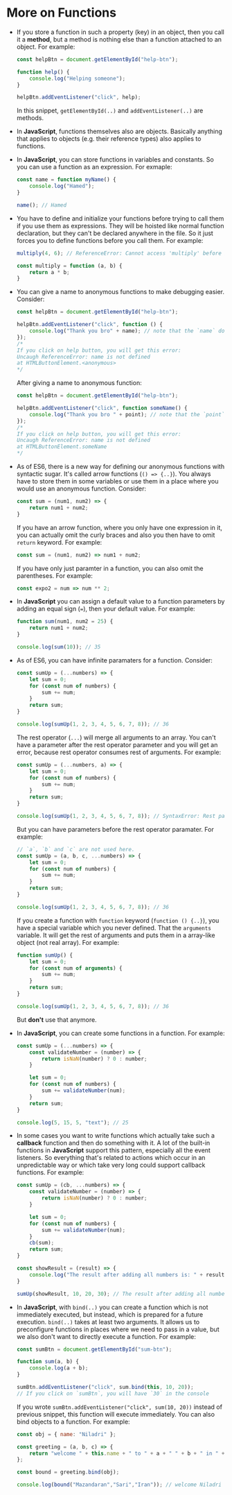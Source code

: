 # More on Functions

- If you store a function in such a property (key) in an object, then you call it a **method**, but a method is nothing else than a function attached to an object. For example:

    ```js
    const helpBtn = document.getElementById("help-btn");

    function help() {
        console.log("Helping someone");
    }

    helpBtn.addEventListener("click", help);
    ```

    In this snippet, `getElementById(..)` and `addEventListener(..)` are methods.
- In **JavaScript**, functions themselves also are objects. Basically anything that applies to objects (e.g. their reference types) also applies to functions.
- In **JavaScript**, you can store functions in variables and constants. So you can use a function as an expression. For exmaple:

    ```js
    const name = function myName() {
        console.log("Hamed");
    }

    name(); // Hamed
    ```

- You have to define and initialize your functions before trying to call them if you use them as expressions. They will be hoisted like normal function declaration, but they can't be declared anywhere in the file. So it just forces you to define functions before you call them. For example:

    ```js
    multiply(4, 6); // ReferenceError: Cannot access 'multiply' before initialization

    const multiply = function (a, b) {
        return a * b;
    }
    ```

- You can give a name to anonymous functions to make debugging easier. Consider:

    ```js
    const helpBtn = document.getElementById("help-btn");

    helpBtn.addEventListener("click", function () {
        console.log("Thank you bro" + name); // note that the `name` doesn't exist for producing an error
    });
    /*
    If you click on help button, you will get this error:
    Uncaugh ReferenceError: name is not defined
    at HTMLButtonElement.<anonymous>
    */
    ```

    After giving a name to anonymous function:

    ```js
    const helpBtn = document.getElementById("help-btn");

    helpBtn.addEventListener("click", function someName() {
        console.log("Thank you bro " + point); // note that the `point` doesn't exist for producing an error
    });
    /*
    If you click on help button, you will get this error:
    Uncaugh ReferenceError: name is not defined
    at HTMLButtonElement.someName
    */
    ```

- As of ES6, there is a new way for defining our anonymous functions with syntactic sugar. It's called arrow functions (`() => {..}`). You always have to store them in some variables or use them in a place where you would use an anonymous function. Consider:

    ```js
    const sum = (num1, num2) => {
        return num1 + num2;
    }
    ```

    If you have an arrow function, where you only have one expression in it, you can actually omit the curly braces and also you then have to omit `return` keyword. For example:

    ```js
    const sum = (num1, num2) => num1 + num2;
    ```

    If you have only just paramter in a function, you can also omit the parentheses. For example:

    ```js
    const expo2 = num => num ** 2;
    ```

- In **JavaScript** you can assign a default value to a function parameters by adding an equal sign (`=`), then your default value. For example:

    ```js
    function sum(num1, num2 = 25) {
        return num1 + num2;
    }

    console.log(sum(10)); // 35
    ```

- As of ES6, you can have infinite paramaters for a function. Consider:

    ```js
    const sumUp = (...numbers) => {
        let sum = 0;
        for (const num of numbers) {
            sum += num;
        }
        return sum;
    }

    console.log(sumUp(1, 2, 3, 4, 5, 6, 7, 8)); // 36
    ```

    The rest operator (`...`) will merge all arguments to an array. You can't have a parameter after the rest operator parameter and you will get an error, because rest operator consumes rest of arguments. For example:

    ```js
    const sumUp = (...numbers, a) => {
        let sum = 0;
        for (const num of numbers) {
            sum += num;
        }
        return sum;
    }

    console.log(sumUp(1, 2, 3, 4, 5, 6, 7, 8)); // SyntaxError: Rest parameter must be last formal parameter
    ```

    But you can have parameters before the rest operator paramater. For example:

    ```js
    // `a`, `b` and `c` are not used here.
    const sumUp = (a, b, c, ...numbers) => {
        let sum = 0;
        for (const num of numbers) {
            sum += num;
        }
        return sum;
    }

    console.log(sumUp(1, 2, 3, 4, 5, 6, 7, 8)); // 36
    ```

    If you create a function with `function` keyword (`function () {..}`), you have a special variable which you never defined. That the `arguments` variable. It will get the rest of arguments and puts them in a array-like object (not real array). For example:

    ```js
    function sumUp() {
        let sum = 0;
        for (const num of arguments) {
            sum += num;
        }
        return sum;
    }

    console.log(sumUp(1, 2, 3, 4, 5, 6, 7, 8)); // 36
    ```

    But **don't** use that anymore.
- In **JavaScript**, you can create some functions in a function. For example:

    ```js
    const sumUp = (...numbers) => {
        const validateNumber = (number) => {
            return isNaN(number) ? 0 : number;
        }

        let sum = 0;
        for (const num of numbers) {
            sum += validateNumber(num);
        }
        return sum;
    }

    console.log(5, 15, 5, "text"); // 25
    ```

- In some cases you want to write functions which actually take such a **callback** function and then do something with it. A lot of the built-in functions in **JavaScript** support this pattern, especially all the event listeners. So everything that's related to actions which occur in an unpredictable way or which take very long could support callback functions. For example:

    ```js
    const sumUp = (cb, ...numbers) => {
        const validateNumber = (number) => {
            return isNaN(number) ? 0 : number;
        }

        let sum = 0;
        for (const num of numbers) {
            sum += validateNumber(num);
        }
        cb(sum);
        return sum;
    }

    const showResult = (result) => {
        console.log("The result after adding all numbers is: " + result);
    }

    sumUp(showResult, 10, 20, 30); // The result after adding all numbers is: 60
    ```

- In **JavaScript**, with `bind(..)` you can create a function which is not immediately executed, but instead, which is prepared for a future execution. `bind(..)` takes at least two arguments. It allows us to preconfigure functions in places where we need to pass in a value, but we also don't want to directly execute a function. For example:

    ```js
    const sumBtn = document.getElementById("sum-btn");

    function sum(a, b) {
        console.log(a + b);
    }

    sumBtn.addEventListener("click", sum.bind(this, 10, 20));
    // If you click on `sumBtn`, you will have `30` in the console
    ```

    If you wrote `sumBtn.addEventListener("click", sum(10, 20))` instead of previous snippet, this function will execute immediately. You can also bind objects to a function. For example:

    ```js
    const obj = { name: "Niladri" };

    const greeting = (a, b, c) => {
        return "welcome " + this.name + " to " + a + " " + b + " in " + c + ".";
    };

    const bound = greeting.bind(obj);

    console.log(bound("Mazandaran","Sari","Iran")); // welcome Niladri to Mazandaran Sari in Iran.
    ```
